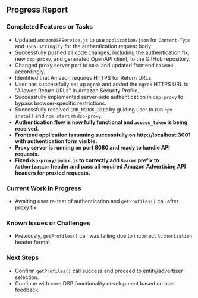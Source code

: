 ## Progress Report

### Completed Features or Tasks
- Updated `AmazonDSPService.js` to use `application/json` for `Content-Type` and `JSON.stringify` for the authentication request body.
- Successfully pushed all code changes, including the authentication fix, new `dsp-proxy`, and generated OpenAPI client, to the GitHub repository.
- Changed proxy server port to `8080` and updated frontend `baseURL` accordingly.
- Identified that Amazon requires HTTPS for Return URLs.
- User has successfully set up `ngrok` and added the `ngrok` HTTPS URL to "Allowed Return URLs" in Amazon Security Profile.
- Successfully implemented server-side authentication in `dsp-proxy` to bypass browser-specific restrictions.
- Successfully resolved `ERR_NGROK_8012` by guiding user to run `npm install` and `npm start` in `dsp-proxy`.
- **Authentication flow is now fully functional and `access_token` is being received.**
- **Frontend application is running successfully on http://localhost:3001 with authentication form visible.**
- **Proxy server is running on port 8080 and ready to handle API requests.**
- **Fixed `dsp-proxy/index.js` to correctly add `Bearer` prefix to `Authorization` header and pass all required Amazon Advertising API headers for proxied requests.**

### Current Work in Progress
- Awaiting user re-test of authentication and `getProfiles()` call after proxy fix.

### Known Issues or Challenges
- Previously, `getProfiles()` call was failing due to incorrect `Authorization` header format.

### Next Steps
- Confirm `getProfiles()` call success and proceed to entity/advertiser selection.
- Continue with core DSP functionality development based on user feedback.


